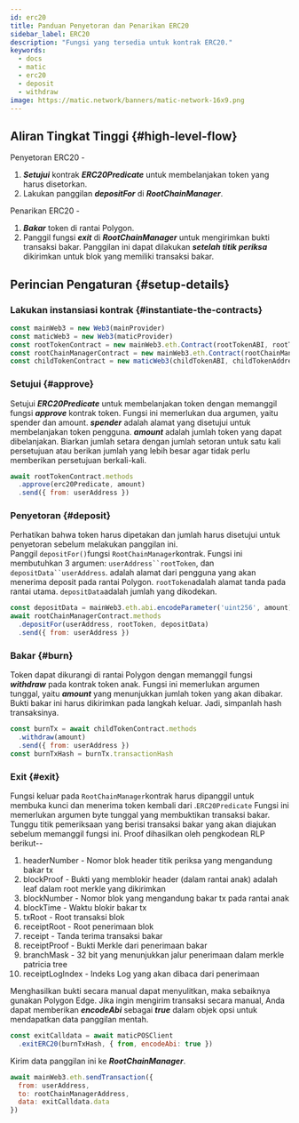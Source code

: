 ```yaml
---
id: erc20
title: Panduan Penyetoran dan Penarikan ERC20
sidebar_label: ERC20
description: "Fungsi yang tersedia untuk kontrak ERC20."
keywords:
  - docs
  - matic
  - erc20
  - deposit
  - withdraw
image: https://matic.network/banners/matic-network-16x9.png
---
```


## Aliran Tingkat Tinggi {#high-level-flow}

Penyetoran ERC20 -

1. **_Setujui_** kontrak **_ERC20Predicate_** untuk membelanjakan token yang harus disetorkan.
2. Lakukan panggilan **_depositFor_** di **_RootChainManager_**.

Penarikan ERC20 -

1. **_Bakar_** token di rantai Polygon.
2. Panggil fungsi **_exit_** di **_RootChainManager_** untuk mengirimkan bukti transaksi bakar. Panggilan ini dapat dilakukan **_setelah titik periksa_** dikirimkan untuk blok yang memiliki transaksi bakar.

## Perincian Pengaturan {#setup-details}

### Lakukan instansiasi kontrak {#instantiate-the-contracts}

```js
const mainWeb3 = new Web3(mainProvider)
const maticWeb3 = new Web3(maticProvider)
const rootTokenContract = new mainWeb3.eth.Contract(rootTokenABI, rootTokenAddress)
const rootChainManagerContract = new mainWeb3.eth.Contract(rootChainManagerABI, rootChainManagerAddress)
const childTokenContract = new maticWeb3(childTokenABI, childTokenAddress)
```

### Setujui {#approve}
Setujui **_ERC20Predicate_** untuk membelanjakan token dengan memanggil fungsi **_approve_** kontrak token. Fungsi ini memerlukan dua argumen, yaitu spender dan amount. **_spender_** adalah alamat yang disetujui untuk membelanjakan token pengguna. **_amount_** adalah jumlah token yang dapat dibelanjakan. Biarkan jumlah setara dengan jumlah setoran untuk satu kali persetujuan atau berikan jumlah yang lebih besar agar tidak perlu memberikan persetujuan berkali-kali.
```js
await rootTokenContract.methods
  .approve(erc20Predicate, amount)
  .send({ from: userAddress })
```

### Penyetoran {#deposit}
Perhatikan bahwa token harus dipetakan dan jumlah harus disetujui untuk penyetoran sebelum melakukan panggilan ini.  
Panggil `depositFor()`fungsi `RootChainManager`kontrak. Fungsi ini membutuhkan 3 argumen: `userAddress``rootToken`, dan `depositData``userAddress`. adalah alamat dari pengguna yang akan menerima deposit pada rantai Polygon. `rootToken`adalah alamat tanda pada rantai utama. `depositData`adalah jumlah yang dikodekan.
```js
const depositData = mainWeb3.eth.abi.encodeParameter('uint256', amount)
await rootChainManagerContract.methods
  .depositFor(userAddress, rootToken, depositData)
  .send({ from: userAddress })
```

### Bakar {#burn}
Token dapat dikurangi di rantai Polygon dengan memanggil fungsi **_withdraw_** pada kontrak token anak. Fungsi ini memerlukan argumen tunggal, yaitu **_amount_** yang menunjukkan jumlah token yang akan dibakar. Bukti bakar ini harus dikirimkan pada langkah keluar. Jadi, simpanlah hash transaksinya.
```js
const burnTx = await childTokenContract.methods
  .withdraw(amount)
  .send({ from: userAddress })
const burnTxHash = burnTx.transactionHash
```

### Exit {#exit}
Fungsi keluar pada `RootChainManager`kontrak harus dipanggil untuk membuka kunci dan menerima token kembali dari .`ERC20Predicate` Fungsi ini memerlukan argumen byte tunggal yang membuktikan transaksi bakar. Tunggu titik pemeriksaan yang berisi transaksi bakar yang akan diajukan sebelum memanggil fungsi ini. Proof dihasilkan oleh pengkodean RLP berikut--

1. headerNumber - Nomor blok header titik periksa yang mengandung bakar tx
2. blockProof - Bukti yang memblokir header (dalam rantai anak) adalah leaf dalam root merkle yang dikirimkan
3. blockNumber - Nomor blok yang mengandung bakar tx pada rantai anak
4. blockTime - Waktu blokir bakar tx
5. txRoot - Root transaksi blok
6. receiptRoot - Root penerimaan blok
7. receipt - Tanda terima transaksi bakar
8. receiptProof - Bukti Merkle dari penerimaan bakar
9. branchMask - 32 bit yang menunjukkan jalur penerimaan dalam merkle patricia tree
10. receiptLogIndex - Indeks Log yang akan dibaca dari penerimaan

Menghasilkan bukti secara manual dapat menyulitkan, maka sebaiknya gunakan Polygon Edge. Jika ingin mengirim transaksi secara manual, Anda dapat memberikan **_encodeAbi_** sebagai **_true_** dalam objek opsi untuk mendapatkan data panggilan mentah.

```js
const exitCalldata = await maticPOSClient
  .exitERC20(burnTxHash, { from, encodeAbi: true })
```

Kirim data panggilan ini ke **_RootChainManager_**.
```js
await mainWeb3.eth.sendTransaction({
  from: userAddress,
  to: rootChainManagerAddress,
  data: exitCalldata.data
})
```
